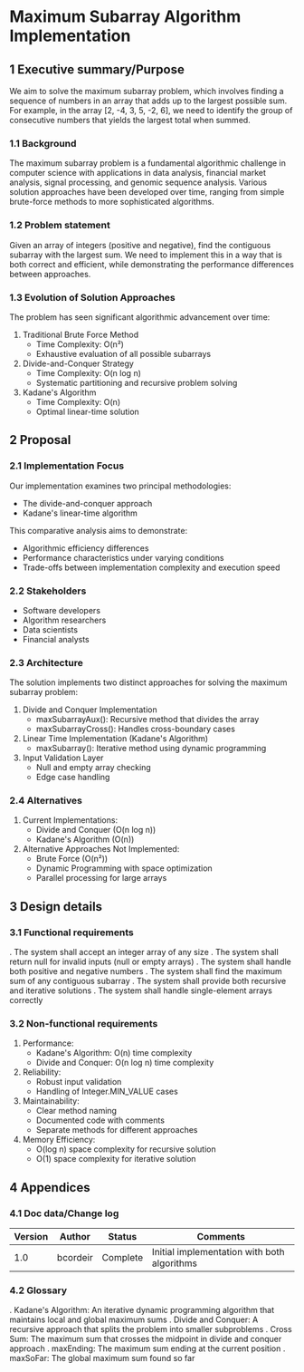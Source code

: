 # Maximum Subarray Algorithm Implementation

## 1 Executive summary/Purpose
We aim to solve the maximum subarray problem, which involves finding a sequence of numbers in an array
that adds up to the largest possible sum. For example, in the array [2, -4, 3, 5, -2, 6], we need to identify 
the group of consecutive numbers that yields the largest total when summed.

### 1.1 Background
The maximum subarray problem is a fundamental algorithmic challenge in computer science with applications 
in data analysis, financial market analysis, signal processing, and genomic sequence analysis. Various solution 
approaches have been developed over time, ranging from simple brute-force methods to more sophisticated algorithms.

### 1.2 Problem statement

Given an array of integers (positive and negative), find the contiguous subarray with the largest sum. 
We need to implement this in a way that is both correct and efficient, while demonstrating the performance
differences between approaches.

### 1.3 Evolution of Solution Approaches
The problem has seen significant algorithmic advancement over time:

1. Traditional Brute Force Method 
   - Time Complexity: O(n²)
   - Exhaustive evaluation of all possible subarrays
2. Divide-and-Conquer Strategy 
   - Time Complexity: O(n log n)
   - Systematic partitioning and recursive problem solving
3. Kadane's Algorithm
   - Time Complexity: O(n)
   - Optimal linear-time solution

## 2 Proposal

### 2.1 Implementation Focus
Our implementation examines two principal methodologies:
- The divide-and-conquer approach
- Kadane's linear-time algorithm

This comparative analysis aims to demonstrate:
- Algorithmic efficiency differences
- Performance characteristics under varying conditions
- Trade-offs between implementation complexity and execution speed

### 2.2 Stakeholders
- Software developers
- Algorithm researchers
- Data scientists
- Financial analysts

### 2.3 Architecture
The solution implements two distinct approaches for solving the maximum subarray problem:

1. Divide and Conquer Implementation 
   - maxSubarrayAux(): Recursive method that divides the array
   - maxSubarrayCross(): Handles cross-boundary cases
2. Linear Time Implementation (Kadane's Algorithm)
   - maxSubarray(): Iterative method using dynamic programming
3. Input Validation Layer 
   - Null and empty array checking 
   - Edge case handling

### 2.4 Alternatives
1. Current Implementations:
   - Divide and Conquer (O(n log n))
   - Kadane's Algorithm (O(n))
2. Alternative Approaches Not Implemented:
   - Brute Force (O(n²))
   - Dynamic Programming with space optimization 
   - Parallel processing for large arrays
   
## 3 Design details

### 3.1 Functional requirements
. The system shall accept an integer array of any size
. The system shall return null for invalid inputs (null or empty arrays)
. The system shall handle both positive and negative numbers
. The system shall find the maximum sum of any contiguous subarray
. The system shall provide both recursive and iterative solutions
. The system shall handle single-element arrays correctly

### 3.2 Non-functional requirements
1. Performance:
   - Kadane's Algorithm: O(n) time complexity
   - Divide and Conquer: O(n log n) time complexity
2. Reliability:
   - Robust input validation
   - Handling of Integer.MIN_VALUE cases
3. Maintainability:
   - Clear method naming
   - Documented code with comments
   - Separate methods for different approaches
4. Memory Efficiency:
   - O(log n) space complexity for recursive solution
   - O(1) space complexity for iterative solution

## 4 Appendices

### 4.1 Doc data/Change log

|Version| Author   |Status|Comments|
|-------|----------|------|--------|
|1.0| bcordeir |Complete|Initial implementation with both algorithms|

### 4.2 Glossary

. Kadane's Algorithm: An iterative dynamic programming algorithm that maintains local and global maximum sums
. Divide and Conquer: A recursive approach that splits the problem into smaller subproblems
. Cross Sum: The maximum sum that crosses the midpoint in divide and conquer approach
. maxEnding: The maximum sum ending at the current position
. maxSoFar: The global maximum sum found so far

